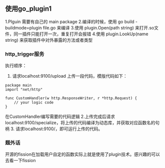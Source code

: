 ## 使用go_plugin1

1.Plguin 需要有自己的 main package
2.编译的时候，使用 go build -buildmode=plugin file.go 来编译
3.使用 plugin.Open(path string) 来打开.so文件，同一插件只能打开一次，重复打开会报错
4.使用 plugin.LookUp(name string) 来获取插件中对外暴露的方法或者类型

### http_trigger服务
执行顺序：
1. 请求localhost:9100/upload 上传一段代码，模版代码如下：
```golang
package main
import "net/http"

func CustomHandler(w http.ResponseWriter, r *http.Request) {
    // your logic code
}
```
在CustomHandler编写需要的代码逻辑
2.上传完成后请求localhost:9100/specialize，将上传的代码编译为动态库，并获取对应函数名的句柄
3. 请求localhost:9100/，即可运行上传的代码。

### 题外话
开源的fission在加载用户自定的函数实际上就是使用了plugin技术。感兴趣的可以去看一下fission
